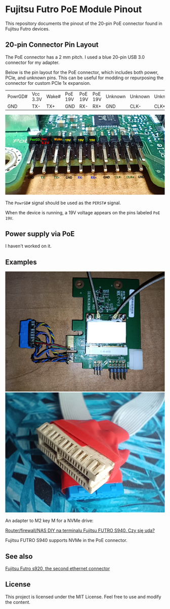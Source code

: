 # Fujitsu Futro PoE Module Pinout

This repository documents the pinout of the 20-pin PoE connector found in Fujitsu Futro devices.

## 20-pin Connector Pin Layout

The PoE connector has a 2 mm pitch. I used a blue 20-pin USB 3.0 connector for my adapter.

Below is the pin layout for the PoE connector, which includes both power, PCIe, and unknown pins. This can be useful for modding or repurposing the connector for custom PCIe 1x expansion.

|   |   |   |   |   |   |   |   |   |   |
|---|---|---|---|---|---|---|---|---|---|
| PowrGD# | Vcc 3.3V | Wake# | PoE 19V | PoE 19V | PoE 19V | Unknown | Unknown | Unknown | Unknown |
| GND     | TX-      | TX+   | GND     | RX-     | RX+     | GND     | CLK-    | CLK+    | GND     |

![Pins of PoE connector](./FutroPOE.jpg?raw=true "Pins of PoE connector")

The `PowrGD#` signal should be used as the `PERST#` signal.

When the device is running, a 19V voltage appears on the pins labeled `PoE 19V`.

## Power supply via PoE

I haven't worked on it.

## Examples

![A test adapter made with a motherboard USB3 connector](./FutroUSB3Connector.jpg?raw=true "A test adapter made with a motherboard USB3 connector")
![An adapter to PCIe 1x connector](./Adapter2PCIe1x.jpg?raw=true "An adapter to PCIe 1x connector")

An adapter to M2 key M for a NVMe drive:

[Router/firewall/NAS DIY na terminalu Fujitsu FUTRO S940. Czy się uda?](https://eko.one.pl/forum/viewtopic.php?pid=312550#p312550)

Fujitsu FUTRO S940 supports NVMe in the PoE connector.

## See also
[Fujitsu Futro s920, the second ethernet connector](https://github.com/Krysio/Fujitsu-Futro-s920-second-ethernet)

## License
This project is licensed under the MIT License. Feel free to use and modify the content.
